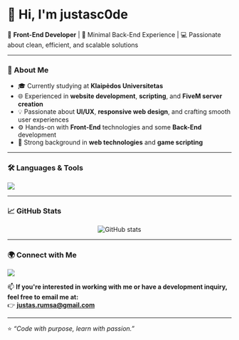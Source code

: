 # 👋 Hi, I'm justasc0de

🎯 **Front-End Developer** | 🧠 Minimal Back-End Experience | 💻 Passionate about clean, efficient, and scalable solutions

---

### 🚀 About Me
- 🎓 Currently studying at **Klaipėdos Universitetas**
- 🌐 Experienced in **website development**, **scripting**, and **FiveM server creation**
- 💡 Passionate about **UI/UX**, **responsive web design**, and crafting smooth user experiences
- ⚙️ Hands-on with **Front-End** technologies and some **Back-End** development
- 🧠 Strong background in **web technologies** and **game scripting**

---

### 🛠️ Languages & Tools
<p align="left">
  <img src="https://skillicons.dev/icons?i=html,css,javascript,cs,php,lua,vscode,git,github" />
</p>

---

### 📈 GitHub Stats
<p align="center">
  <img src="https://github-readme-stats.vercel.app/api?username=justasc0de&show_icons=true&theme=default&hide_border=true" alt="GitHub stats" />
</p>

---

### 🌍 Connect with Me
<p align="left">
  <a href="https://github.com/justasc0de" target="_blank">
    <img src="https://img.shields.io/badge/GitHub-100000?style=for-the-badge&logo=github&logoColor=white" />
  </a>
</p>

📫 **If you're interested in working with me or have a development inquiry, feel free to email me at:**  
👉 **justas.rumsa@gmail.com**

---

⭐️ _“Code with purpose, learn with passion.”_
